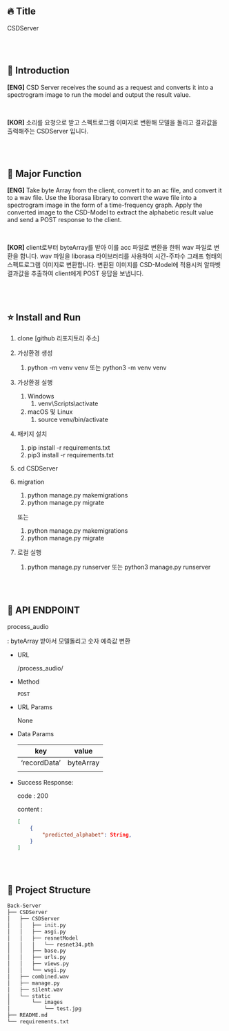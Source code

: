 ## 🔥 Title
CSDServer

<br><br>
## :raised_hands: Introduction
**[ENG]**
CSD Server receives the sound as a request and converts it into a spectrogram image to run the model and output the result value.

<br>

**[KOR]**
소리를 요청으로 받고 스펙트로그램 이미지로 변환해 모델을 돌리고 결과값을 출력해주는 CSDServer 입니다. 

<br><br>

## 💪 Major Function
**[ENG]**
Take byte Array from the client, convert it to an ac file, and convert it to a wav file.
Use the liborasa library to convert the wave file into a spectrogram image in the form of a time-frequency graph.
Apply the converted image to the CSD-Model to extract the alphabetic result value and send a POST response to the client.

<br>

**[KOR]**
client로부터 byteArray를 받아 이를 acc 파일로 변환을 한뒤 wav 파일로 변환을 합니다. 
wav 파일을 liborasa 라이브러리를 사용하여 시간-주파수 그래프 형태의 스펙트로그램 이미지로 변환합니다. 
변환된 이미지를 CSD-Model에 적용시켜 알파벳 결과값을 추출하여 client에게 POST 응답을 보냅니다.

<br><br>

## ⭐️ Install and Run

1. clone [github 리포지토리 주소]
2. 가상환경 생성
    1. python -m venv venv 또는 python3 -m venv venv
3. 가상환경 실행
    1. Windows
        1. venv\Scripts\activate
    2. macOS 및 Linux
        1. source venv/bin/activate
4. 패키지 설치
    1. pip install -r requirements.txt
    2. pip3 install -r requirements.txt
5. cd CSDServer
6. migration
    1. python manage.py makemigrations
    2. python manage.py migrate
    
    또는
    
    1. python manage.py makemigrations
    2. python manage.py migrate
7. 로컬 실행
    1. python manage.py runserver 또는 python3 manage.py runserver

<br><br>

## 👏 API ENDPOINT

process_audio

: byteArray 받아서 모델돌리고 숫자 예측값 변환

- URL
    
    /process_audio/
    
- Method
    
    `POST`
    

- URL Params
    
    None
    
- Data Params
    
    
    | key | value |
    | --- | --- |
    | ‘recordData’ | byteArray |
    |  |  |
    
- Success Response:
    
    code : 200
    
    content : 
    
    ```json
    [
    	{
    		"predicted_alphabet": String,
    	}
    ]
    ```
    
<br><br>

## 🔗 Project Structure
  ```bash
Back-Server
├── CSDServer
│   ├── CSDServer
│   │   ├── init.py
│   │   ├── asgi.py
│   │   ├── resnetModel
│   │   │   └── resnet34.pth
│   │   ├── base.py
│   │   ├── urls.py
│   │   ├── views.py
│   │   └── wsgi.py
│   ├── combined.wav
│   ├── manage.py
│   ├── silent.wav
│   └── static
│       └── images
│           └── test.jpg
├── README.md
└── requirements.txt

```
